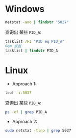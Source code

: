 # Windows
``` bat
netstat -ano | findstr "5037"
```

查询出 某些 `PID_A`:
``` bat
tasklist /FI "PID eq PID_A"
Rem 或者
tasklist | findstr PID_A
```

# Linux
- Approach 1:
``` bash
lsof -i:5037
```

查询出 某些 `PID_A`:
``` bash
ps -ef | grep PID_A
```

- Approach 2:
``` bash
sudo netstat -tlnp | grep 5037
```
